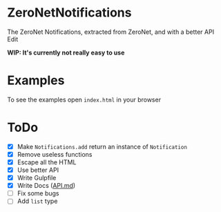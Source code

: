 # ZeroNetNotifications
The ZeroNet Notifications, extracted from ZeroNet, and with a better API Edit

**WIP: It's currently not really easy to use**

# Examples
To see the examples open `index.html` in your browser

# ToDo
- [x] Make `Notifications.add` return an instance of `Notification`
- [x] Remove useless functions
- [x] Escape all the HTML
- [x] Use better API
- [x] Write Gulpfile
- [x] Write Docs ([API.md](/API.md))
- [ ] Fix some bugs
- [ ] Add `list` type
